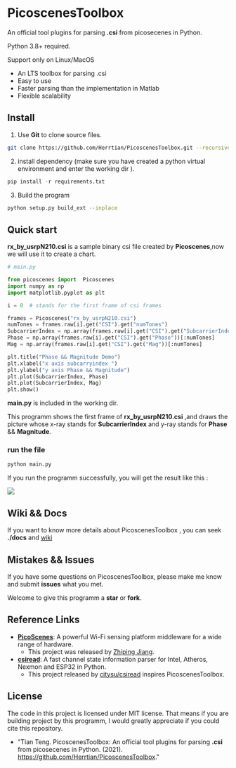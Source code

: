 # PicoscenesToolbox

An official tool plugins for parsing **.csi** from picosecenes in Python.

Python 3.8+ required.

Support only on Linux/MacOS

- An LTS  toolbox for parsing .csi 
- Easy to use 
- Faster parsing than the implementation in Matlab 
- Flexible scalability



## Install

1. Use **Git** to clone source files.

```bash
git clone https://github.com/Herrtian/PicoscenesToolbox.git --recursive
```

2.  install dependency (make sure you have created a python virtual environment and enter the working dir ).

 ```python
 pip install -r requirements.txt 
 ```

3. Build the program  

```bash
python setup.py build_ext --inplace
```



## Quick start

**rx_by_usrpN210.csi** is a sample binary csi file created by **Picoscenes**,now we will use it to create a chart.

```python
# main.py 

from picoscenes import  Picoscenes
import numpy as np
import matplotlib.pyplot as plt

i = 0  # stands for the first frame of csi frames

frames = Picoscenes("rx_by_usrpN210.csi")
numTones = frames.raw[i].get("CSI").get("numTones")
SubcarrierIndex = np.array(frames.raw[i].get("CSI").get("SubcarrierIndex"))
Phase = np.array(frames.raw[i].get("CSI").get("Phase"))[:numTones]
Mag = np.array(frames.raw[i].get("CSI").get("Mag"))[:numTones]

plt.title("Phase && Magnitude Demo")
plt.xlabel("x axis subcarryindex ")
plt.ylabel("y axis Phase && Magnitude")
plt.plot(SubcarrierIndex, Phase)
plt.plot(SubcarrierIndex, Mag)
plt.show()
```

  **main.py** is included in the working dir.

  This programm shows the first frame of **rx_by_usrpN210.csi** ,and draws the picture whose x-ray stands for **SubcarrierIndex** and y-ray stands for **Phase** && **Magnitude**.

### run the file

```bash
python main.py
```

If you run the programm successfully, you will get the result like this :

![](/home/tt/PycharmProjects/PicoToolBox/docs/Figure_1.png)



## Wiki && Docs

If you want to know more details about PicoscenesToolbox , you can seek **./docs** and [wiki]()



## Mistakes && Issues

If you have some questions on PicoscenesToolbox, please make me know and submit **issues** what you met.

Welcome to give this programm a **star** or **fork**.



## Reference Links

* **[PicoScenes](https://ps.zpj.io/)**: A powerful Wi-Fi sensing platform middleware for a wide range of hardware.
  * This project was released by [Zhiping Jiang](https://zpj.io/bio/).
* [**csiread**](https://github.com/citysu/csiread): A fast channel state information parser for Intel, Atheros, Nexmon and ESP32 in Python.
  - This project released by [citysu/csiread](https://github.com/citysu/csiread) inspires PicoscenesToolbox.



## License

The code in this project is licensed under MIT license. That means if you are building project by this programm,  I would greatly appreciate if you could cite this repository.

* "Tian Teng. PicoscenesToolbox: An official tool plugins for parsing **.csi** from picosecenes in Python. (2021). https://github.com/Herrtian/PicoscenesToolbox."



















